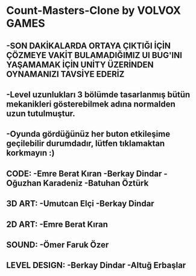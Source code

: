# Count-Masters-Clone by VOLVOX GAMES

-SON DAKİKALARDA ORTAYA ÇIKTIĞI İÇİN ÇÖZMEYE VAKİT BULAMADIĞIMIZ UI BUG'INI YAŞAMAMAK İÇİN UNİTY ÜZERİNDEN OYNAMANIZI TAVSİYE EDERİZ
-
-Level uzunlukları 3 bölümde tasarlanmış bütün mekanikleri gösterebilmek adına normalden uzun tutulmuştur.
-
-Oyunda gördüğünüz her buton etkileşime geçilebilir durumdadır, lütfen tıklamaktan korkmayın :)
-
CODE:
-Emre Berat Kıran
-Berkay Dindar
-Oğuzhan Karadeniz
-Batuhan Öztürk
-
3D ART:
-Umutcan Elçi
-Berkay Dindar
-
2D ART:
-Emre Berat Kıran
-
SOUND:
-Ömer Faruk Özer
-
LEVEL DESIGN:
-Berkay Dindar
-Altuğ Erbaşlar
-
